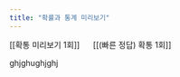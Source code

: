 ```yaml
---
title: "확률과 통계 미리보기"
---
```


[[확통 미리보기 1회]] &nbsp;&nbsp;&nbsp;&nbsp; [[(빠른 정답) 확통 1회]]

ghjghughjghj